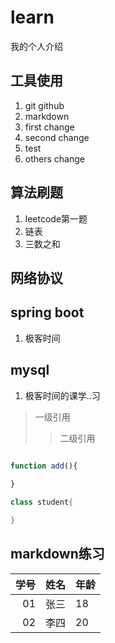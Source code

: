 # learn
我的个人介绍


## 工具使用
1. git  github
2. markdown
3. first change
4. second change
5. test
6. others change

## 算法刷题
1. leetcode第一题
2. 链表
3. 三数之和


## 网络协议

## spring boot
1. 极客时间

## mysql
1. 极客时间的课学..习


> 一级引用
>>二级引用

```js

function add(){
  
}
```

```java
class student{

}
```

## markdown练习

学号|姓名|年龄
--:|:--:|:--
01|张三|18
02|李四|20
